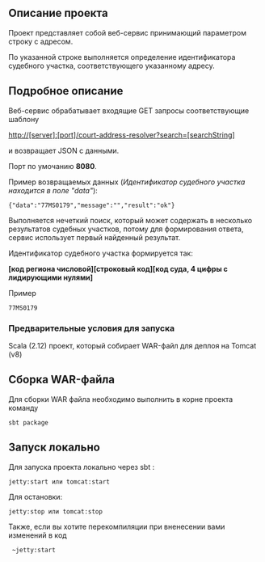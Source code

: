 
## Описание проекта


Проект представляет собой веб-сервис принимающий параметром строку с адресом.

По указанной строке выполняется определение идентификатора судебного участка, соответствующего указанному адресу.

## Подробное описание


Веб-сервис обрабатывает входящие GET запросы соответствующие шаблону 

<http://[server]:[port]/court-address-resolver?search=[searchString]>
 
 и возвращает JSON с данными. 
 
 Порт по умочанию __8080__.

Пример возвращаемых данных (_Идентификатор судебного участка находится в поле "data"_): 
 
 ```
{"data":"77MS0179","message":"","result":"ok"}
 ```

Выполняется нечеткий поиск, который может содержать в несколько результатов судебных участков, потому для формирования ответа, сервис использует первый найденный результат. 

Идентификатор судебного участка формируется так:
 
 __[код региона числовой][строковый код][код суда, 4 цифры с лидирующими нулями]__

Пример 
```
77MS0179
```



### Предварительные условия для запуска

Scala (2.12) проект, который собирает WAR-файл для деплоя на Tomcat (v8)

 

  
## Сборка WAR-файла
Для сборки WAR файла необходимо выполнить в корне проекта
команду 
```
sbt package
```

## Запуск локально


Для запуска проекта локально через sbt :
```
jetty:start или tomcat:start
```
Для остановки:
```
jetty:stop или tomcat:stop
```
Также, если вы хотите перекомпиляции при вненесении вами изменений в код
~~~
 ~jetty:start 
~~~
